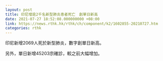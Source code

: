```yaml
---
layout: post
title: 印尼增逾2千名新型肺炎患者死亡　創單日新高
date: 2021-07-27 18:52:08.000000000 +08:00
link: https://news.rthk.hk/rthk/ch/component/k2/1602855-20210727.htm
categories: rthk
---
```


印尼新增2069人死於新型肺炎，數字創單日新高。

另外，單日新增45203宗確診，較之前大幅增加。

